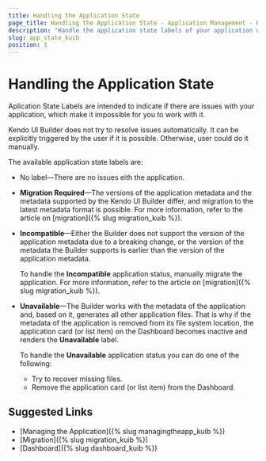 ```yaml
---
title: Handling the Application State
page_title: Handling the Application State - Application Management - Kendo UI Builder
description: "Handle the application state labels of your application when working with the Kendo UI Builder tool."
slug: app_state_kuib
position: 1
---
```


# Handling the Application State

Aplication State Labels are intended to indicate if there are issues with your application, which make it impossible for you to work with it.

Kendo UI Builder does not try to resolve issues automatically. It can be explicitly triggered by the user if it is possible. Otherwise, user could do it manually.

The available application state labels are:

* No label&mdash;There are no issues eith the application.
* **Migration Required**&mdash;The versions of the application metadata and the metadata supported by the Kendo UI Builder differ, and migration to the latest metadata format is possible. For more information, refer to the article on [migration]({% slug migration_kuib %}).
* **Incompatible**&mdash;Either the Builder does not support the version of the application metadata due to a breaking change, or the version of the metadata the Builder supports is earlier than the version of the application metadata.

    To handle the **Incompatible** application status, manually migrate the application. For more information, refer to the article on [migration]({% slug migration_kuib %}).

* **Unavailable**&mdash;The Builder works with the metadata of the application and, based on it, generates all other application files. That is why if the metadata of the application is removed from its file system location, the application card (or list item) on the Dashboard becomes inactive and renders the **Unavailable** label.

    To handle the **Unavailable** application status you can do one of the following:

    * Try to recover missing files.
    * Remove the application card (or list item) from the Dashboard.

## Suggested Links

* [Managing the Application]({% slug managingtheapp_kuib %})
* [Migration]({% slug migration_kuib %})
* [Dashboard]({% slug dashboard_kuib %})
